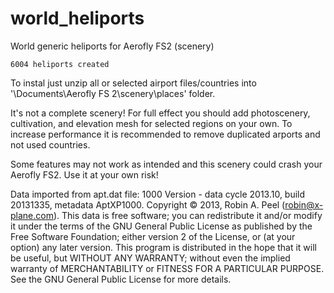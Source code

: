 # world_heliports
 World generic heliports for Aerofly FS2 (scenery)
 
	6004 heliports created
 
 To instal just unzip all or selected airport files/countries into '\Documents\Aerofly FS 2\scenery\places\' folder.
 

 It's not a complete scenery! For full effect you should add photoscenery, cultivation, and elevation mesh for selected regions on your own. To increase performance it is recommended to remove duplicated arports and not used countries.
 
 
 Some features may not work as intended and this scenery could crash your Aerofly FS2. 
 Use it at your own risk!
 
Data imported from apt.dat file: 1000 Version - data cycle 2013.10, build 20131335, metadata AptXP1000.  Copyright © 2013, Robin A. Peel (robin@x-plane.com).   This data is free software; you can redistribute it and/or modify it under the terms of the GNU General Public License as published by the Free Software Foundation; either version 2 of the License, or (at your option) any later version.  This program is distributed in the hope that it will be useful, but WITHOUT ANY WARRANTY; without even the implied warranty of MERCHANTABILITY or FITNESS FOR A PARTICULAR PURPOSE.  See the GNU General Public License for more details.